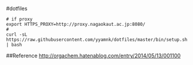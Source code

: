 #dotfiles

```
# if proxy
export HTTPS_PROXY=http://proxy.nagaokaut.ac.jp:8080/
# 
curl -sL https://raw.githubusercontent.com/yyamnk/dotfiles/master/bin/setup.sh | bash
```

##Reference
<http://orgachem.hatenablog.com/entry/2014/05/13/001100>
